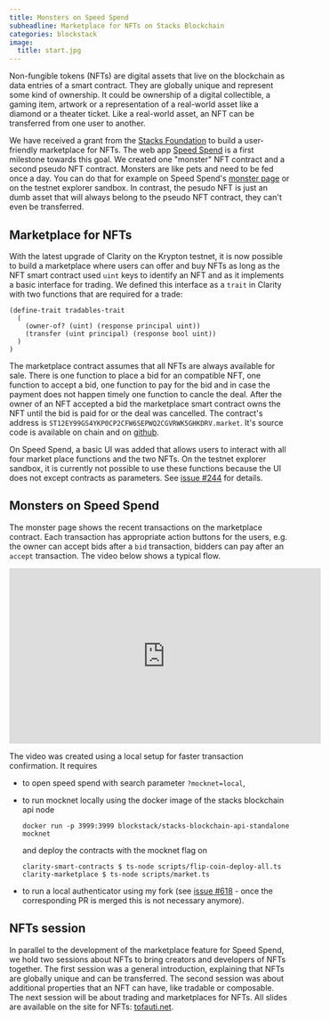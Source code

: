 ```yaml
---
title: Monsters on Speed Spend
subheadline: Marketplace for NFTs on Stacks Blockchain
categories: blockstack
image:
  title: start.jpg
---
```


Non-fungible tokens (NFTs) are digital assets that live on the blockchain as data entries of a smart contract. They are globally unique and represent some kind of ownership. It could be ownership of a digital collectible, a gaming item, artwork or a representation of a real-world asset like a diamond or a theater ticket. Like a real-world asset, an NFT can be transferred from one user to another.

We have received a grant from the [Stacks Foundation](https://stacks.org/grants) to build a user-friendly marketplace for NFTs. The web app [Speed Spend](https://speed-spend.netlify.app) is a first milestone towards this goal. We created one "monster" NFT contract and a second pseudo NFT contract. Monsters are like pets and need to be fed once a day. You can do that for example on Speed Spend's [monster page](https://speed-spend.netlify.app/monsters) or on the testnet explorer sandbox. In contrast, the pesudo NFT is just an dumb asset that will always belong to the pseudo NFT contract, they can't even be transferred.

## Marketplace for NFTs

With the latest upgrade of Clarity on the Krypton testnet, it is now possible to build a marketplace where users can offer and buy NFTs as long as the NFT smart contract used `uint` keys to identify an NFT and as it implements a basic interface for trading. We defined this interface as a `trait` in Clarity with two functions that are required for a trade:

```
(define-trait tradables-trait
  (
    (owner-of? (uint) (response principal uint))
    (transfer (uint principal) (response bool uint))
  )
)
```

The marketplace contract assumes that all NFTs are always available for sale. There is one function to place a bid for an compatible NFT, one function to accept a bid, one function to pay for the bid and in case the payment does not happen timely one function to cancle the deal. After the owner of an NFT accepted a bid the marketplace smart contract owns the NFT until the bid is paid for or the deal was cancelled. The contract's address is `ST12EY99GS4YKP0CP2CFW6SEPWQ2CGVRWK5GHKDRV.market`. It's source code is available on chain and on [github](https://github.com/friedger/clarity-marketplace).

On Speed Spend, a basic UI was added that allows users to interact with all four market place functions and the two NFTs. On the testnet explorer sandbox, it is currently not possible to use these functions because the UI does not except contracts as parameters. See [issue #244](https://github.com/blockstack/explorer/issues/244) for details.

## Monsters on Speed Spend

The monster page shows the recent transactions on the marketplace contract. Each transaction has appropriate action buttons for the users, e.g. the owner can accept bids after a `bid` transaction, bidders can pay after an `accept` transaction. The video below shows a typical flow.

<iframe width="560" height="315" src="https://www.youtube.com/embed/gKOeUbI8F9o" frameborder="0" allow="accelerometer; clipboard-write; encrypted-media; gyroscope; picture-in-picture" allowfullscreen></iframe>

The video was created using a local setup for faster transaction confirmation. It requires

- to open speed spend with search parameter `?mocknet=local`,
- to run mocknet locally using the docker image of the stacks blockchain api node

  ```
  docker run -p 3999:3999 blockstack/stacks-blockchain-api-standalone mocknet
  ```

  and deploy the contracts with the mocknet flag on

  ```
  clarity-smart-contracts $ ts-node scripts/flip-coin-deploy-all.ts
  clarity-marketplace $ ts-node scripts/market.ts
  ```

- to run a local authenticator using my fork (see [issue #618](https://github.com/blockstack/ux/issues/618) - once the corresponding PR is merged this is not necessary anymore).

## NFTs session

In parallel to the development of the marketplace feature for Speed Spend, we hold two sessions about NFTs to bring creators and developers of NFTs together. The first session was a general introduction, explaining that NFTs are globally unique and can be transferred. The second session was about additional properties that an NFT can have, like tradable or composable. The next session will be about trading and marketplaces for NFTs. All slides are available on the site for NFTs: [tofauti.net](https://tofauti.net).
